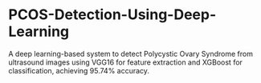 # PCOS-Detection-Using-Deep-Learning
A deep learning-based system to detect Polycystic Ovary Syndrome from ultrasound images using VGG16 for feature extraction and XGBoost for classification, achieving 95.74% accuracy.
